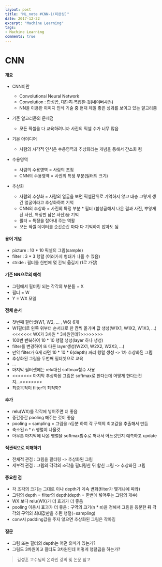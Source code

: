 ```yaml
---
layout: post
title: "ML_note #CNN-1(미완성)"
date: 2017-12-22
excerpt: "Machine Learning"
tags:
- Machine Learning
comments: true
---
```

# CNN

#### 개요
- CNN이란
  - Convolutional Neural Network
  - Convolution : 합성곱, ~~대단히 복잡한 것(네이버사전)~~
  - NN을 이용한 이미지 인식 기술 중 현재 제일 좋은 성과를 보이고 있는 알고리즘


- 기존 알고리즘의 문제점
  - 모든 픽셀을 다 교육하려니까 사진의 픽셀 수가 너무 많음


- 기본 아이디어
  - 사람의 시각적 인식은 수용영역과 추상화라는 개념을 통해서 간소화 됨


- 수용영역
  - 사람의 수용영역 = 사람의 초점
  - CNN의 수용영역 = 사진의 특정 부분(필터의 크기)


- 추상화
  - 사람의 추상화 = 사람의 얼굴을 보면 픽셀단위로 기억하지 않고 대충 그렇게 생긴 얼굴이라고 추상화하여 기억
  - CNN의 추상화 = 사진의 특정 부분 * 필터 (합성곱해서 나온 결과 사진, 뿌옇게 된 사진, 특징만 남은 사진)을 기억
  - 필터 = 특징을 잡아내 주는 역활
  - 모든 픽셀 데이터를 순간순간 마다 다 기억하지 않아도 됨

#### 용어 개념
- picture : 10 * 10 픽셀의 그림(sample)
- filter : 3 * 3 행렬 (여러가지 형태가 나올 수 있음)
- stride : 필터를 한번에 몇 칸씩 옮길지 (1로 가정)

#### 기존 NN으로의 해석
- 그림에서 필터링 되는 각각의 부분들 = X
- 필터 = W
- Y = WX 모델

#### 전체 순서
- 첫번쨰 필터셋(W1, W2, ... , W6) 6개
- W1필터로 왼쪽 위부터 순서대로 한 칸씩 옮기며 값 생성(W1X1, W1X2, W1X3, ...)
<<<<<<< WX가 3차원 * 3차원인데?>>>>>>>>
- 100번 반복하여 10 * 10 행렬 생성(layer 하나 생성)
- filter를 변경하여 또 다른 layer생성(W2X1, W2X2, W2X3, ...)
- 만약 filter가 6개 라면 10 * 10 * 6(depth) 짜리 행렬 생성 -> 1차 추상화된 그림
- 추상화된 그림을 두번째 필터셋으로 교육
- ...
- 마지막 필터셋에는 relu대신 softmax함수 사용
- <<<<<<< 마지막 추상화된 그림은 softmax로 한다는데 어떻게 한다는건지...>>>>>>>>
- 최종목적이 filter의 최적화?

#### 추가
- relu(WX)를 각각에 넣어주면 더 좋음
- 중간중간 pooling 해주는 것이 좋음
- pooling = sampling = 그림을 n등분 하여 각 구역의 최고값을 추출해서 만듬
- 축소된 n * n 행렬이 나올것
- 아무튼 마지막에 나온 행렬을 softmax함수로 꺼내서 어느것인지 예측하고 update

#### 직관적으로 이해하기
- 전체적 관점 : 그림을 필터링 -> 추상화된 그림
- 세부적 관점 : 그림의 각각의 조각을 필터링한 뒤 합친 그림 -> 추상화된 그림

#### 중요한 점
- 각 조각의 크기는 그대로 이나 depth가 계속 변화(filter가 몇개냐에 따라)
- 그림의 depth = filter의 depth(depth = 한번에 넣어주는 그림의 개수)
- WX 보다 relu(WX)가 더 효과가 더 좋음
- pooling 이용시 효과가 더 좋음 : 구역의 크기(n * n)을 정해서 그림을 등분한 뒤 각각의 구역의 최대값만을 추린 행렬(=sampling)
- conv시 padding값을 주지 않으면 추상화된 그림은 작아짐


#### 질문
- 그림 또는 필터의 depth는 어떤 의미가 있는가?
- 그림도 3차원이고 필터도 3차원인데 어떻게 행렬곱을 하는가?

> 김성훈 교수님의 온라인 강의 및 논문 참고
